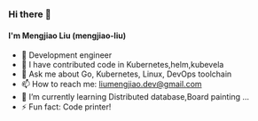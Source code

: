 ### Hi there 👋  
#### I'm Mengjiao Liu (mengjiao-liu)

<!--
**mengjiao-liu/mengjiao-liu** is a ✨ _special_ ✨ repository because its `README.md` (this file) appears on your GitHub profile.

Here are some ideas to get you started:

- 🔭 I’m currently working on ...
- 🌱 I’m currently learning ...
- 👯 I’m looking to collaborate on ...
- 🤔 I’m looking for help with ...
- 💬 Ask me about ...
- 📫 How to reach me: ...
- 😄 Pronouns: ...
- ⚡ Fun fact: ...
-->

- 🔭 Development engineer
- 🤔 I have contributed code in Kubernetes,helm,kubevela
- 💬 Ask me about Go, Kubernetes, Linux, DevOps toolchain
- 📫 How to reach me: liumengjiao.dev@gmail.com
- 🌱 I’m currently learning Distributed database,Board painting ...
- ⚡ Fun fact: Code printer!
